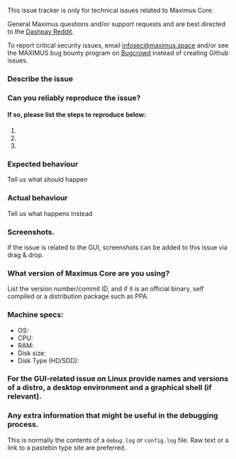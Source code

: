 <!--- Remove sections that do not apply -->

This issue tracker is only for technical issues related to Maximus Core.

General Maximus questions and/or support requests and are best directed to the [Dashpay Reddit](https://www.reddit.com/r/dashpay/).

To report critical security issues, email infosec@maximus.space and/or see the MAXIMUS bug bounty program on [Bugcrowd](https://bugcrowd.com/maximusdigitalcash) instead of creating Github issues.

### Describe the issue

### Can you reliably reproduce the issue?
#### If so, please list the steps to reproduce below:
1.
2.
3.

### Expected behaviour
Tell us what should happen

### Actual behaviour
Tell us what happens instead

### Screenshots.
If the issue is related to the GUI, screenshots can be added to this issue via drag & drop.

### What version of Maximus Core are you using?
List the version number/commit ID, and if it is an official binary, self compiled or a distribution package such as PPA.

### Machine specs:
- OS:
- CPU:
- RAM:
- Disk size:
- Disk Type (HD/SDD):

### For the GUI-related issue on Linux provide names and versions of a distro, a desktop environment and a graphical shell (if relevant).

### Any extra information that might be useful in the debugging process.
This is normally the contents of a `debug.log` or `config.log` file. Raw text or a link to a pastebin type site are preferred.

